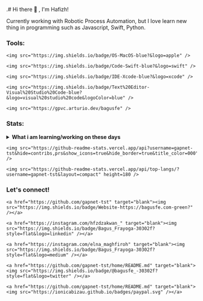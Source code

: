 .# Hi there 👋 , I'm Hafizh!

Currently working with Robotic Process Automation, but I love learn new thing in programming such as Javascript, Swift, Python.  

### Tools:

<p>

    <img src="https://img.shields.io/badge/OS-MacOS-blue?&logo=apple" />

    <img src="https://img.shields.io/badge/Code-Swift-blue?&logo=swift" />

    <img src="https://img.shields.io/badge/IDE-Xcode-blue?&logo=xcode" />

    <img src="https://img.shields.io/badge/Text%20Editor-Visual%20Studio%20Code-blue?&logo=visual%20studio%20code&logoColor=blue" />

    <img src="https://gpvc.arturio.dev/bagusfe" />

</p>

### Stats:

<details>

 <summary><strong>What i am learning/working on these days</strong></summary>

    - 🔭 I’m currently working on RPA </br>

    - 🌱 I’m currently learning Python,SwiftUI and UIKit </br>

    - 👯 I’m looking to collaborate on Automation Project, Mobile Apps. </br>

    - 🤔 I’m looking for help with master of programming. hehe </br>

    - 💬 Ask me about anything.</br>

    - 📫 How to reach me: <a href="mailto: gapnet.official@gmail.com">Email me!</a>  </br>

    - 😄 Pronouns: He/Him </br>

    - ⚡ Fun fact: ... </br>

</details>

<p>

    <img src="https://github-readme-stats.vercel.app/api?username=gapnet-tst&hide=contribs,prs&show_icons=true&hide_border=true&title_color=000" />

    <img src="https://github-readme-stats.vercel.app/api/top-langs/?username=gapnet-tst&layout=compact" height=180 />

</p>

### Let's connect!

<p>

    <a href="https://github.com/gapnet-tst" target="blank"><img src="https://img.shields.io/badge/Website-https://bagusfe.com-green?" /></a>

    <a href="https://instagram.com/hfzdzakwan_" target="blank"><img src="https://img.shields.io/badge/Bagus_Frayoga-30302f?style=flat&logo=linkedin" /></a>

    <a href="https://instagram.com/elna_maghfiroh" target="blank"><img src="https://img.shields.io/badge/Bagus_Frayoga-30302f?style=flat&logo=medium" /></a>

    <a href="https://github.com/gapnet-tst/home/README.md" target="blank"><img src="https://img.shields.io/badge/@bagusfe_-30302f?style=flat&logo=twitter" /></a>

    <a href="https://github.com/gapnet-tst/home/README.md" target="blank"><img src="https://ionicabizau.github.io/badges/paypal.svg" /></a>

</p>

<!--

**Hapis** is a ✨ _special_ ✨ repository because its `README.md` (this file) appears on your GitHub profile.

Here are some ideas to get you started:

- 🔭 I’m currently working on ...

- 🌱 I’m currently learning ...

- 👯 I’m looking to collaborate on ...

- 🤔 I’m looking for help with ...

- 💬 Ask me about ...

- 📫 How to reach me: ...

- 😄 Pronouns: ...

- ⚡ Fun fact: ...

-->
